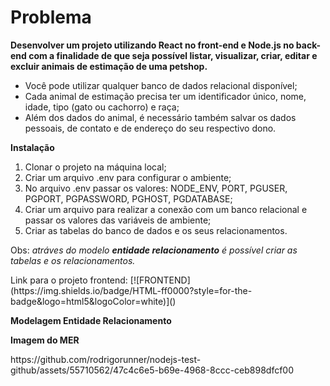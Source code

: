 <h1>Problema</h1> 

<strong>Desenvolver um projeto utilizando React no front-end e Node.js no back-end com a finalidade de que seja possível listar,
visualizar, criar, editar e excluir animais de estimação de uma petshop.</strong>

<ul>
  <li>Você pode utilizar qualquer banco de dados relacional disponível;</li>
  <li>Cada animal de estimação precisa ter um identificador único, nome, idade, tipo (gato ou cachorro) e raça;</li>
  <li>Além dos dados do animal, é necessário também salvar os dados pessoais, de contato e de endereço do seu respectivo dono.</li>
</ul>

<strong>Instalação</strong>
<ol>
  <li>Clonar o projeto na máquina local;</li>
  <li>Criar um arquivo .env para configurar o ambiente;</li>
  <li>No arquivo .env passar os valores: NODE_ENV, PORT, PGUSER, PGPORT, PGPASSWORD, PGHOST, PGDATABASE;</li>
  <li>Criar um arquivo para realizar a conexão com um banco relacional e passar os valores das variáveis de ambiente;</li>
  <li>Criar as tabelas do banco de dados e os seus relacionamentos.</li>
</ol>

<p>
  Obs: <i>atráves do modelo <strong>entidade relacionamento</strong> é possível criar as tabelas e os relacionamentos.</i>
</p>

<p>Link para o projeto frontend: [![FRONTEND](https://img.shields.io/badge/HTML-ff0000?style=for-the-badge&logo=html5&logoColor=white)]()

<strong>Modelagem Entidade Relacionamento</strong>
<p>
  <strong>Imagem do MER</strong>
</p>
<p>
  https://github.com/rodrigorunner/nodejs-test-github/assets/55710562/47c4c6e5-b69e-4968-8ccc-ceb898dfcf00
</p>


